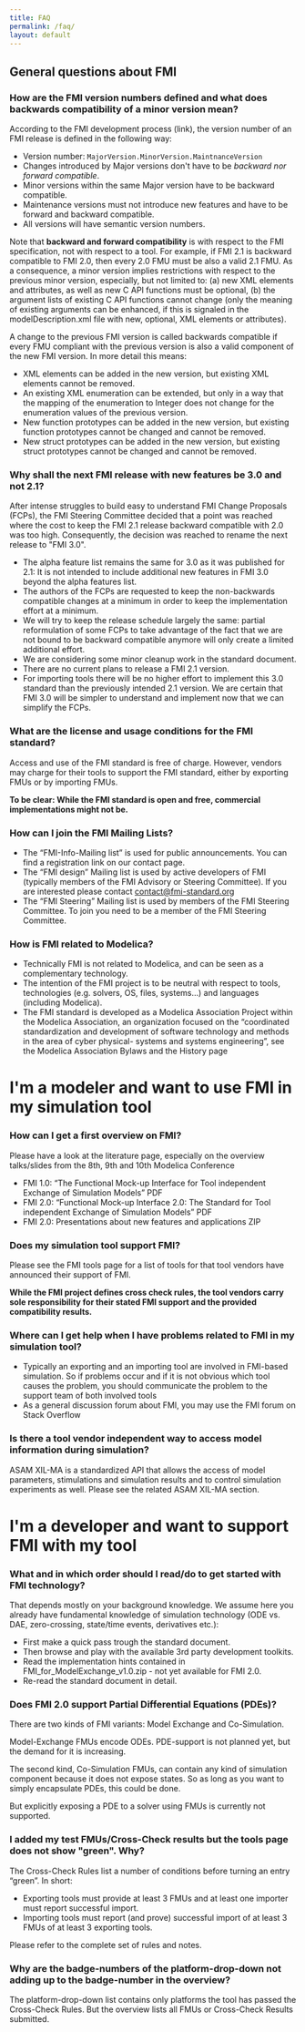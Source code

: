 ```yaml
---
title: FAQ
permalink: /faq/
layout: default
---
```


## General questions about FMI

### How are the FMI version numbers defined and what does backwards compatibility of a minor version mean?

According to the FMI development process (link), the version number of an FMI release is defined in the following way:

- Version number: `MajorVersion.MinorVersion.MaintnanceVersion`
- Changes introduced by Major versions don't have to be *backward nor forward compatible*.
- Minor versions within the same Major version have to be backward compatible.
- Maintenance versions must not introduce new features and have to be forward and backward compatible.
- All versions will have semantic version numbers.

Note that **backward and forward compatibility** is with respect to the FMI specification, not with respect to a tool. For example, if FMI 2.1 is backward compatible to FMI 2.0, then every 2.0 FMU must be also a valid 2.1 FMU. As a consequence, a minor version implies restrictions with respect to the previous minor version, especially, but not limited to: (a) new XML elements and attributes, as well as new C API functions must be optional, (b) the argument lists of existing C API functions cannot change (only the meaning of existing arguments can be enhanced, if this is signaled in the modelDescription.xml file with new, optional, XML elements or attributes).

A change to the previous FMI version is called backwards compatible if every FMU compliant with the previous version is also a valid component of the new FMI version. In more detail this means:

- XML elements can be added in the new version, but existing XML elements cannot be removed.
- An existing XML enumeration can be extended, but only in a way that the mapping of the enumeration to Integer does not change for the enumeration values of the previous version.
- New function prototypes can be added in the new version, but existing function prototypes cannot be changed and cannot be removed.
- New struct prototypes can be added in the new version, but existing struct prototypes cannot be changed and cannot be removed.

### Why shall the next FMI release with new features be 3.0 and not 2.1?

After intense struggles to build easy to understand FMI Change Proposals (FCPs), the FMI Steering Committee decided that a point was reached where the cost to keep the FMI 2.1 release backward compatible with 2.0 was too high. Consequently, the decision was reached to rename the next release to "FMI 3.0".

- The alpha feature list remains the same for 3.0 as it was published for 2.1: It is not intended to include additional new features in FMI 3.0 beyond the alpha features list.
- The authors of the FCPs are requested to keep the non-backwards compatible changes at a minimum in order to keep the implementation effort at a minimum.
- We will try to keep the release schedule largely the same: partial reformulation of some FCPs to take advantage of the fact that we are not bound to be backward compatible anymore will only create a limited additional effort.
- We are considering some minor cleanup work in the standard document.
- There are no current plans to release a FMI 2.1 version.
- For importing tools there will be no higher effort to implement this 3.0 standard than the previously intended 2.1 version.
We are certain that FMI 3.0 will be simpler to understand and implement now that we can simplify the FCPs.


### What are the license and usage conditions for the FMI standard?

Access and use of the FMI standard is free of charge. However, vendors may charge for their tools to support the FMI standard, either by exporting FMUs or by importing FMUs.

**To be clear: While the FMI standard is open and free, commercial implementations might not be.**


### How can I join the FMI Mailing Lists?

- The “FMI-Info-Mailing list” is used for public announcements. You can find a registration link on our contact page.
- The “FMI design” Mailing list is used by active developers of FMI (typically members of the FMI Advisory or Steering Committee). If you are interested please contact contact@fmi-standard.org
- The “FMI Steering” Mailing list is used by members of the FMI Steering Committee. To join you need to be a member of the FMI Steering Committee.


### How is FMI related to Modelica?

- Technically FMI is not related to Modelica, and can be seen as a complementary technology.
- The intention of the FMI project is to be neutral with respect to tools, technologies (e.g. solvers, OS, files, systems…) and languages (including Modelica).
- The FMI standard is developed as a Modelica Association Project within the Modelica Association, an organization focused on the “coordinated standardization and development of software technology and methods in the area of cyber physical- systems and systems engineering”, see the Modelica Association Bylaws and the History page


# I'm a modeler and want to use FMI in my simulation tool

### How can I get a first overview on FMI?

Please have a look at the literature page, especially on the overview talks/slides from the 8th, 9th and 10th Modelica Conference

- FMI 1.0: “The Functional Mock-up Interface for Tool independent Exchange of Simulation Models” PDF
- FMI 2.0: “Functional Mock-up Interface 2.0: The Standard for Tool independent Exchange of Simulation Models” PDF
- FMI 2.0: Presentations about new features and applications ZIP


### Does my simulation tool support FMI?

Please see the FMI tools page for a list of tools for that tool vendors have announced their support of FMI.

**While the FMI project defines cross check rules, the tool vendors carry sole responsibility for their stated FMI support and the provided compatibility results.**


### Where can I get help when I have problems related to FMI in my simulation tool?

- Typically an exporting and an importing tool are involved in FMI-based simulation. So if problems occur and if it is not obvious which tool causes the problem, you should communicate the problem to the support team of both involved tools
- As a general discussion forum about FMI, you may use the FMI forum on Stack Overflow


### Is there a tool vendor independent way to access model information during simulation?

ASAM XIL-MA is a standardized API that allows the access of model parameters, stimulations and simulation results and to control simulation experiments as well. Please see the related ASAM XIL-MA section.


# I'm a developer and want to support FMI with my tool

### What and in which order should I read/do to get started with FMI technology?

That depends mostly on your background knowledge. We assume here you already have fundamental knowledge of simulation technology (ODE vs. DAE, zero-crossing, state/time events, derivatives etc.):

- First make a quick pass trough the standard document.
- Then browse and play with the available 3rd party development toolkits.
- Read the implementation hints contained in FMI_for_ModelExchange_v1.0.zip - not yet available for FMI 2.0.
- Re-read the standard document in detail.


### Does FMI 2.0 support Partial Differential Equations (PDEs)?

There are two kinds of FMI variants: Model Exchange and Co-Simulation.

Model-Exchange FMUs encode ODEs. PDE-support is not planned yet, but the demand for it is increasing.

The second kind, Co-Simulation FMUs, can contain any kind of simulation component because it does not expose states. So as long as you want to simply encapsulate PDEs, this could be done.

But explicitly exposing a PDE to a solver using FMUs is currently not supported.


### I added my test FMUs/Cross-Check results but the tools page does not show "green". Why?

The Cross-Check Rules list a number of conditions before turning an entry “green”. In short:

- Exporting tools must provide at least 3 FMUs and at least one importer must report successful import.
- Importing tools must report (and prove) successful import of at least 3 FMUs of at least 3 exporting tools.

Please refer to the complete set of rules and notes.


### Why are the badge-numbers of the platform-drop-down not adding up to the badge-number in the overview?

The platform-drop-down list contains only platforms the tool has passed the Cross-Check Rules. But the overview lists all FMUs or Cross-Check Results submitted.
